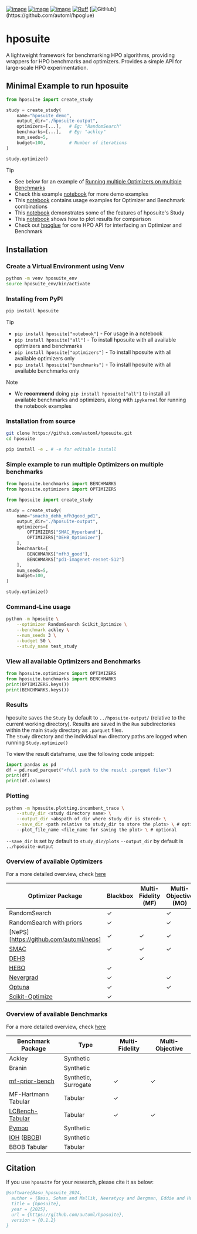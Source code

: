 [![image](https://img.shields.io/pypi/v/hposuite.svg)](https://pypi.python.org/pypi/hposuite)
[![image](https://img.shields.io/pypi/l/hposuite)](https://pypi.python.org/pypi/hposuite)
[![image](https://img.shields.io/pypi/pyversions/hposuite.svg)](https://pypi.python.org/pypi/hposuite)
[![Ruff](https://img.shields.io/endpoint?url=https://raw.githubusercontent.com/astral-sh/ruff/main/assets/badge/v2.json)](https://github.com/astral-sh/ruff)
[![GitHub](https://img.shields.io/badge/GitHub-hpoglue-rgb(50,50,200)?logo=github&logoColor=white)](https://github.com/automl/hpoglue)

# hposuite
A lightweight framework for benchmarking HPO algorithms, providing wrappers for HPO benchmarks and optimizers. Provides a simple API for large-scale HPO experimentation.

## Minimal Example to run hposuite

```python
from hposuite import create_study

study = create_study(
    name="hposuite_demo",
    output_dir="./hposuite-output",
    optimizers=[...],   # Eg: "RandomSearch"
    benchmarks=[...],   # Eg: "ackley"
    num_seeds=5,
    budget=100,         # Number of iterations
)

study.optimize()
```

> [!TIP]
> * See below for an example of [Running multiple Optimizers on multiple Benchmarks](#Simple-example-to-run-multiple-Optimizers-on-multiple-benchmarks)
> * Check this example [notebook](https://github.com/automl/hposuite/blob/main/examples/hposuite_demo.ipynb) for more demo examples
> * This [notebook](https://github.com/automl/hposuite/blob/main/examples/opt_bench_usage_examples.ipynb) contains usage examples for Optimizer and Benchmark combinations
> * This [notebook](https://github.com/automl/hposuite/blob/main/examples/study_usage_examples.ipynb) demonstrates some of the features of hposuite's Study
> * This [notebook](https://github.com/automl/hposuite/blob/main/examples/plots_and_comparisons.ipynb) shows how to plot results for comparison
> * Check out [hpoglue](https://github.com/automl/hpoglue) for core HPO API for interfacing an Optimizer and Benchmark

## Installation

### Create a Virtual Environment using Venv
```bash
python -m venv hposuite_env
source hposuite_env/bin/activate
```
### Installing from PyPI

```bash
pip install hposuite
```

> [!TIP]
> * `pip install hposuite["notebook"]` - For usage in a notebook
> * `pip install hposuite["all"]` - To install hposuite with all available optimizers and benchmarks
> * `pip install hposuite["optimizers"]` - To install hposuite with all available optimizers only
> * `pip install hposuite["benchmarks"]` - To install hposuite with all available benchmarks only


> [!NOTE]
> * We **recommend** doing `pip install hposuite["all"]` to install all available benchmarks and optimizers, along with `ipykernel` for running the notebook examples

### Installation from source

```bash
git clone https://github.com/automl/hposuite.git
cd hposuite

pip install -e . # -e for editable install
```


### Simple example to run multiple Optimizers on multiple benchmarks

```python
from hposuite.benchmarks import BENCHMARKS
from hposuite.optimizers import OPTIMIZERS

from hposuite import create_study

study = create_study(
    name="smachb_dehb_mfh3good_pd1",
    output_dir="./hposuite-output",
    optimizers=[
        OPTIMIZERS["SMAC_Hyperband"],
        OPTIMIZERS["DEHB_Optimizer"]
    ],
    benchmarks=[
        BENCHMARKS["mfh3_good"],
        BENCHMARKS["pd1-imagenet-resnet-512"]
    ],
    num_seeds=5,
    budget=100,
)

study.optimize()

```

### Command-Line usage

```bash
python -m hposuite \
    --optimizer RandomSearch Scikit_Optimize \
    --benchmark ackley \
    --num_seeds 3 \
    --budget 50 \
    --study_name test_study
```

### View all available Optimizers and Benchmarks


```python 
from hposuite.optimizers import OPTIMIZERS
from hposuite.benchmarks import BENCHMARKS
print(OPTIMIZERS.keys())
print(BENCHMARKS.keys())
```



### Results

hposuite saves the `Study` by default to `../hposuite-output/` (relative to the current working directory).
Results are saved in the `Run` subdirectories within the main `Study` directory as `.parquet` files. \
The `Study` directory and the individual `Run` directory paths are logged when running `Study.optimize()`

To view the result dataframe, use the following code snippet:
```python
import pandas as pd
df = pd.read_parquet("<full path to the result .parquet file>")
print(df)
print(df.columns)
```

### Plotting

```bash
python -m hposuite.plotting.incumbent_trace \
    --study_dir <study directory name> \
    --output_dir <abspath of dir where study dir is stored> \
    --save_dir <path relative to study_dir to store the plots> \ # optional
    --plot_file_name <file_name for saving the plot> \ # optional
```

`--save_dir` is set by default to `study_dir/plots`
`--output_dir` by default is `../hposuite-output`



### Overview of available Optimizers

For a more detailed overview, check [here](https://github.com/automl/hposuite/blob/main/hposuite/optimizers/README.md)

| Optimizer Package                                                     | Blackbox | Multi-Fidelity (MF) | Multi-Objective (MO) | Expert Priors |
|-----------------------------------------------------------------------|----------|---------------------|----------------------|---------------|
| RandomSearch                                                          | ✓        |                     | ✓                    |               |
| RandomSearch with priors                                              | ✓        |                     | ✓                    | ✓             |
| [NePS][https://github.com/automl/neps]                                | ✓        | ✓                   | ✓                    | ✓             |
| [SMAC](https://github.com/automl/SMAC3)                               | ✓        | ✓                   | ✓                    | ✓             |
| [DEHB](https://github.com/automl/DEHB)                                |          | ✓                   |                      |               |
| [HEBO](https://github.com/huawei-noah/HEBO)                           | ✓        |                     |                      |               |
| [Nevergrad](https://github.com/facebookresearch/nevergrad)            | ✓        |                     | ✓                    |               |
| [Optuna](https://github.com/optuna/optuna)                            | ✓        |                     | ✓                    |               |
| [Scikit-Optimize](https://github.com/scikit-optimize/scikit-optimize) | ✓        |                     |                      |               |






### Overview of available Benchmarks

For a more detailed overview, check [here](https://github.com/automl/hposuite/blob/main/hposuite/benchmarks/README.md)

| Benchmark Package                            | Type       | Multi-Fidelity | Multi-Objective |
|----------------------------------------------|------------|----------------|-----------------|
| Ackley                                       | Synthetic  |    |    |
| Branin                                       | Synthetic  |    |    |
| [mf-prior-bench](https://github.com/automl/mf-prior-bench)          | Synthetic, Surrogate  | ✓  |  ✓  |
| MF-Hartmann Tabular                          | Tabular    | ✓  |    | 
| [LCBench-Tabular](https://github.com/automl/LCBench)              | Tabular    | ✓  | ✓  |
| [Pymoo](https://pymoo.org/)                  | Synthetic  |    |    | 
| [IOH](https://iohprofiler.github.io/) ([BBOB](https://numbbo.github.io/coco/testsuites/bbob))                | Synthetic  |    |    |
| BBOB Tabular                                 | Tabular    |    |    |


## Citation

If you use `hposuite` for your research, please cite it as below:

```bibtex
@software{Basu_hposuite_2024,
  author = {Basu, Soham and Mallik, Neeratyoy and Bergman, Eddie and Hutter, Frank},
  title = {hposuite},
  year = {2025},
  url = {https://github.com/automl/hposuite},
  version = {0.1.2}
}
```
